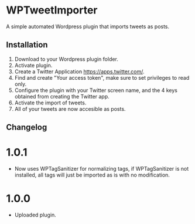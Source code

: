 # WPTweetImporter

A simple automated Wordpress plugin that imports tweets as posts.

## Installation

1. Download to your Wordpress plugin folder.
2. Activate plugin.
3. Create a Twitter Application https://apps.twitter.com/.
4. Find and create "Your access token", make sure to set privileges to read only.
5. Configure the plugin with your Twitter screen name, and the 4 keys obtained from creating the Twitter app.
6. Activate the import of tweets.
7. All of your tweets are now accesible as posts.

## Changelog

# 1.0.1
* Now uses WPTagSanitizer for normalizing tags, if WPTagSanitizer is not installed, all tags will just be imported as is with no modification.

# 1.0.0
* Uploaded plugin.